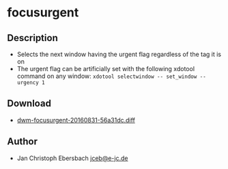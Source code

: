 focusurgent
===========

Description
-----------
* Selects the next window having the urgent flag regardless of the tag it is on
* The urgent flag can be artificially set with the following xdotool command on
  any window: `xdotool selectwindow -- set_window --urgency 1`

Download
--------
* [dwm-focusurgent-20160831-56a31dc.diff](dwm-focusurgent-20160831-56a31dc.diff)

Author
------
* Jan Christoph Ebersbach <jceb@e-jc.de>

